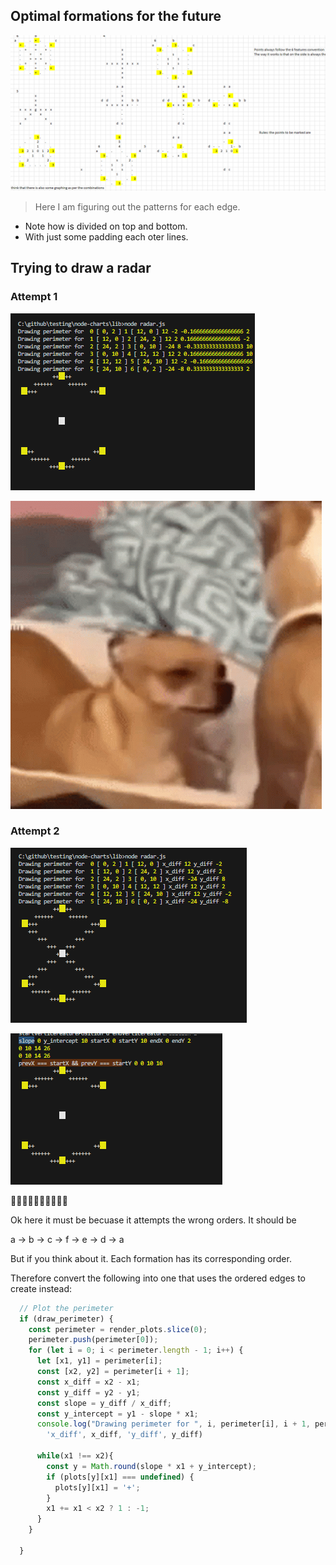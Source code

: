 
## Optimal formations for the future


![](./img/2024-01-25-14-28-02.png)

>  Here I am figuring out the patterns for each edge.

- Note how is divided on top and bottom.
- With just some padding each oter lines.

## Trying to draw a radar 

### Attempt 1 

![](./img/2024-01-25-14-18-32.png)


![Alt text](./image-1.png)

### Attempt 2


![](./img/2024-01-25-14-18-43.png)

![Alt text](./image-2.png)



🤣🤣🤣🤣🤣🤣🤣🤣🤣🤣

Ok here it must be becuase it attempts the wrong orders. It should be 

a -> b -> c -> f -> e -> d -> a


But if you think about it. Each formation has its corresponding order.

Therefore convert the following into one that uses the ordered edges to create instead:


```js
  // Plot the perimeter
  if (draw_perimeter) {
    const perimeter = render_plots.slice(0);
    perimeter.push(perimeter[0]);
    for (let i = 0; i < perimeter.length - 1; i++) {
      let [x1, y1] = perimeter[i];
      const [x2, y2] = perimeter[i + 1];
      const x_diff = x2 - x1;
      const y_diff = y2 - y1;
      const slope = y_diff / x_diff;
      const y_intercept = y1 - slope * x1;
      console.log("Drawing perimeter for ", i, perimeter[i], i + 1, perimeter[i + 1],
        'x_diff', x_diff, 'y_diff', y_diff)

      while(x1 !== x2){
        const y = Math.round(slope * x1 + y_intercept);
        if (plots[y][x1] === undefined) {
          plots[y][x1] = '+';
        }
        x1 += x1 < x2 ? 1 : -1;
      }
    }

  }
```


